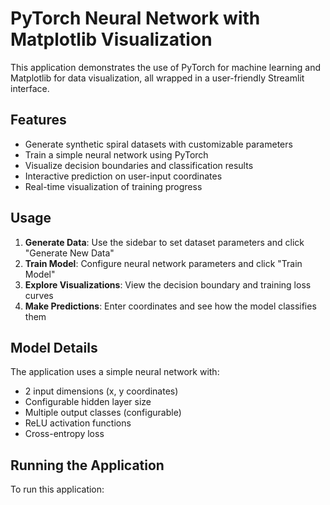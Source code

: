 # PyTorch Neural Network with Matplotlib Visualization

This application demonstrates the use of PyTorch for machine learning and Matplotlib for data visualization, all wrapped in a user-friendly Streamlit interface.

## Features

- Generate synthetic spiral datasets with customizable parameters
- Train a simple neural network using PyTorch
- Visualize decision boundaries and classification results
- Interactive prediction on user-input coordinates
- Real-time visualization of training progress

## Usage

1. **Generate Data**: Use the sidebar to set dataset parameters and click "Generate New Data"
2. **Train Model**: Configure neural network parameters and click "Train Model"
3. **Explore Visualizations**: View the decision boundary and training loss curves
4. **Make Predictions**: Enter coordinates and see how the model classifies them

## Model Details

The application uses a simple neural network with:
- 2 input dimensions (x, y coordinates)
- Configurable hidden layer size
- Multiple output classes (configurable)
- ReLU activation functions
- Cross-entropy loss

## Running the Application

To run this application:

